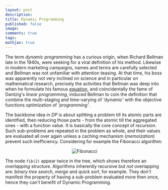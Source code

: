 ```yaml
---
layout: post
description:
title: Dynamic Programming
published: false
image:
comments: true
tags:
mathjax: true
---
```


The term _dynamic programming_ has a curious origin, when Richard Bellman late in the 1940s, were seeking for a viral definition of his method.
Likewise in modern marketing campaigns, names and terms are carefully selected and Bellman was not unfamiliar with attention teasing.
At that time, his boss was apparently not very inclined on science and in particular on mathematical research, precisely the activities that Bellman was deep into when he formulate his famous [equation](https://en.wikipedia.org/wiki/Bellman_equation), and coincidentally the fame of Dantzig's _linear programming_, induced Bellman to coin the definition that combine the multi-staging and time-varying of _'dynamic'_ with the objective functions optimization of _'programming'_.

The backbone idea in _DP_ is about splitting a problem till its atomic parts are identified, then reducing those parts - from the atomic till the aggregated ones - with a function value. It is basically the core concept of _recursion_. Such sub-problems are repeated in the problem as whole, and their values are evaluated all over again unless a caching mechanism (_memoization_) prevent such inefficiency. Considering for example the Fibonacci algorithm:

<center><img title="Fibonacci" src="{{ site.url }}/assets/fib-tree.png"/></center>

The node `fib(2)` appear twice in the tree, which shows therefore an _overlapping_ structure. Algorithms inherently recursive but _not_ overlapping are: _binary tree search_, _merge_ and _quick sort_, for example. They don't manifest the property of having a sub-problem evaluated more then once, hence they can't benefit of Dynamic Programming.
